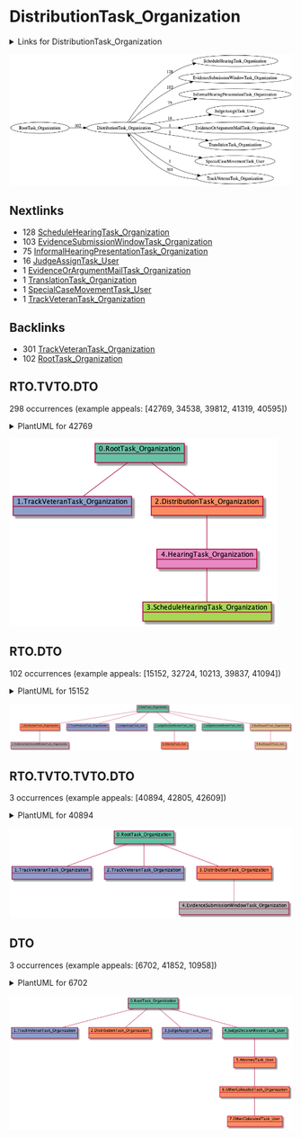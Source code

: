 # DistributionTask_Organization

<details><summary>Links for DistributionTask_Organization</summary>

```
digraph G {
rankdir="LR";
"DistributionTask_Organization" -> "ScheduleHearingTask_Organization" [label=128]
"DistributionTask_Organization" -> "EvidenceSubmissionWindowTask_Organization" [label=103]
"DistributionTask_Organization" -> "InformalHearingPresentationTask_Organization" [label=75]
"DistributionTask_Organization" -> "JudgeAssignTask_User" [label=16]
"DistributionTask_Organization" -> "EvidenceOrArgumentMailTask_Organization" [label=1]
"DistributionTask_Organization" -> "TranslationTask_Organization" [label=1]
"DistributionTask_Organization" -> "SpecialCaseMovementTask_User" [label=1]
"DistributionTask_Organization" -> "TrackVeteranTask_Organization" [label=1]
"TrackVeteranTask_Organization" -> "DistributionTask_Organization" [label=301]
"RootTask_Organization" -> "DistributionTask_Organization" [label=102]
}
```
</details>

![RTO.DTO.SHTO.HTO.TVTO-4988](dot/RTO.DTO.SHTO.HTO.TVTO.dot.png)

## Nextlinks

   * 128 [ScheduleHearingTask_Organization](ScheduleHearingTask_Organization.md)
   * 103 [EvidenceSubmissionWindowTask_Organization](EvidenceSubmissionWindowTask_Organization.md)
   * 75 [InformalHearingPresentationTask_Organization](InformalHearingPresentationTask_Organization.md)
   * 16 [JudgeAssignTask_User](JudgeAssignTask_User.md)
   * 1 [EvidenceOrArgumentMailTask_Organization](EvidenceOrArgumentMailTask_Organization.md)
   * 1 [TranslationTask_Organization](TranslationTask_Organization.md)
   * 1 [SpecialCaseMovementTask_User](SpecialCaseMovementTask_User.md)
   * 1 [TrackVeteranTask_Organization](TrackVeteranTask_Organization.md)

## Backlinks

   * 301 [TrackVeteranTask_Organization](TrackVeteranTask_Organization.md)
   * 102 [RootTask_Organization](RootTask_Organization.md)

## RTO.TVTO.DTO

298 occurrences (example appeals: [42769, 34538, 39812, 41319, 40595])

<details><summary>PlantUML for 42769</summary>

```
@startuml
object 0.RootTask_Organization #66c2a5
object 1.TrackVeteranTask_Organization #8da0cb
object 2.DistributionTask_Organization #fc8d62
object 3.ScheduleHearingTask_Organization #a6d854
object 4.HearingTask_Organization #e78ac3
0.RootTask_Organization -- 1.TrackVeteranTask_Organization
0.RootTask_Organization -- 2.DistributionTask_Organization
4.HearingTask_Organization -- 3.ScheduleHearingTask_Organization
2.DistributionTask_Organization -- 4.HearingTask_Organization
@enduml
```
</details>

![RTO.TVTO.DTO-42769](uml/RTO.TVTO.DTO-42769.png)

## RTO.DTO

102 occurrences (example appeals: [15152, 32724, 10213, 39837, 41094])

<details><summary>PlantUML for 15152</summary>

```
@startuml
object 0.RootTask_Organization #66c2a5
object 1.DistributionTask_Organization #fc8d62
object 2.EvidenceSubmissionWindowTask_Organization #b3b3b3
object 3.TrackVeteranTask_Organization #8da0cb
object 4.JudgeAssignTask_User #8da0cb
object 5.JudgeDecisionReviewTask_User #66c2a5
object 6.AttorneyTask_User #fc8d62
object 7.JudgeDecisionReviewTask_User #66c2a5
object 8.BvaDispatchTask_Organization #e5c494
object 9.BvaDispatchTask_User #e5c494
0.RootTask_Organization -- 1.DistributionTask_Organization
1.DistributionTask_Organization -- 2.EvidenceSubmissionWindowTask_Organization
0.RootTask_Organization -- 3.TrackVeteranTask_Organization
0.RootTask_Organization -- 4.JudgeAssignTask_User
0.RootTask_Organization -- 5.JudgeDecisionReviewTask_User
5.JudgeDecisionReviewTask_User -- 6.AttorneyTask_User
0.RootTask_Organization -- 7.JudgeDecisionReviewTask_User
0.RootTask_Organization -- 8.BvaDispatchTask_Organization
8.BvaDispatchTask_Organization -- 9.BvaDispatchTask_User
@enduml
```
</details>

![RTO.DTO-15152](uml/RTO.DTO-15152.png)

## RTO.TVTO.TVTO.DTO

3 occurrences (example appeals: [40894, 42805, 42609])

<details><summary>PlantUML for 40894</summary>

```
@startuml
object 0.RootTask_Organization #66c2a5
object 1.TrackVeteranTask_Organization #8da0cb
object 2.TrackVeteranTask_Organization #8da0cb
object 3.DistributionTask_Organization #fc8d62
object 4.EvidenceSubmissionWindowTask_Organization #b3b3b3
0.RootTask_Organization -- 1.TrackVeteranTask_Organization
0.RootTask_Organization -- 2.TrackVeteranTask_Organization
0.RootTask_Organization -- 3.DistributionTask_Organization
3.DistributionTask_Organization -- 4.EvidenceSubmissionWindowTask_Organization
@enduml
```
</details>

![RTO.TVTO.TVTO.DTO-40894](uml/RTO.TVTO.TVTO.DTO-40894.png)

## DTO

3 occurrences (example appeals: [6702, 41852, 10958])

<details><summary>PlantUML for 6702</summary>

```
@startuml
object 0.RootTask_Organization #66c2a5
object 1.TrackVeteranTask_Organization #8da0cb
object 2.DistributionTask_Organization #fc8d62
object 3.JudgeAssignTask_User #8da0cb
object 4.JudgeDecisionReviewTask_User #66c2a5
object 5.AttorneyTask_User #fc8d62
object 6.OtherColocatedTask_Organization #fc8d62
object 7.OtherColocatedTask_User #fc8d62
0.RootTask_Organization -- 1.TrackVeteranTask_Organization
0.RootTask_Organization -- 2.DistributionTask_Organization
0.RootTask_Organization -- 3.JudgeAssignTask_User
0.RootTask_Organization -- 4.JudgeDecisionReviewTask_User
4.JudgeDecisionReviewTask_User -- 5.AttorneyTask_User
5.AttorneyTask_User -- 6.OtherColocatedTask_Organization
6.OtherColocatedTask_Organization -- 7.OtherColocatedTask_User
@enduml
```
</details>

![DTO-6702](uml/DTO-6702.png)

